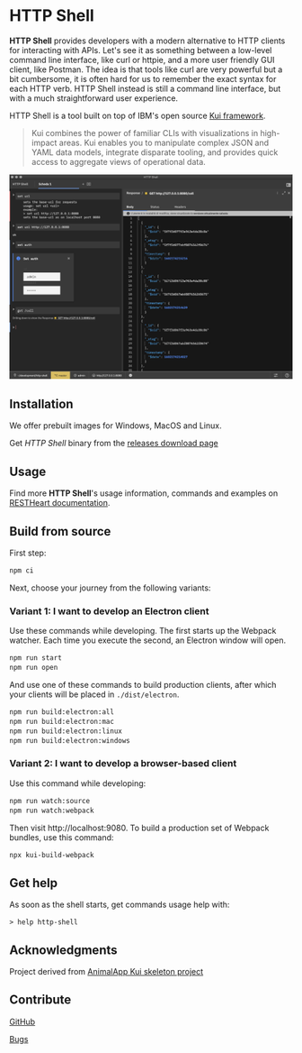 # HTTP Shell

**HTTP Shell** provides developers with a modern alternative to HTTP clients for interacting with APIs. Let's see it as something between a low-level command line interface, like curl or httpie, and a more user friendly GUI client, like Postman. The idea is that tools like curl are very powerful but a bit cumbersome, it is often hard for us to remember the exact syntax for each HTTP verb. HTTP Shell instead is still a command line interface, but with a much straightforward user experience.

HTTP Shell is a tool built on top of IBM's open source [Kui framework](https://github.com/IBM/kui).

> Kui combines the power of familiar CLIs with visualizations in high-impact areas. Kui enables you to manipulate complex JSON and YAML data models, integrate disparate tooling, and provides quick access to aggregate views of operational data.

![HTTP Shell Image](./plugins/plugin-client-default/images/httpshellImage.png)

## Installation

We offer prebuilt images for Windows, MacOS and Linux.

Get _HTTP Shell_ binary from the [releases download page](https://github.com/SoftInstigate/http-shell/releases)

## Usage

Find more **HTTP Shell**'s usage information, commands and examples on [RESTHeart documentation](https://restheart.org/docs/plugins/dev-env/).

## Build from source

First step:

```sh
npm ci
```

Next, choose your journey from the following variants:

### Variant 1: I want to develop an Electron client

Use these commands while developing. The first starts up the Webpack
watcher. Each time you execute the second, an Electron window will
open.

```sh
npm run start
npm run open
```

And use one of these commands to build production clients, after which
your clients will be placed in `./dist/electron`.

```sh
npm run build:electron:all
npm run build:electron:mac
npm run build:electron:linux
npm run build:electron:windows
```

### Variant 2: I want to develop a browser-based client

Use this command while developing:

```sh
npm run watch:source
npm run watch:webpack
```

Then visit http://localhost:9080. To build a production set of Webpack
bundles, use this command:

```sh
npx kui-build-webpack
```

## Get help

As soon as the shell starts, get commands usage help with:

```
> help http-shell
```

## Acknowledgments

Project derived from [AnimalApp Kui skeleton project](https://github.com/IBM/kui/tree/master/docs/example/AnimalApp)

## Contribute

[GitHub](https://github.com/softinstigate/http-shell "HTTP Shell's GitHub page")

[Bugs](https://github.com/softinstigate/http-shell/issues/new "HTTP Shell's bug reporting page")
